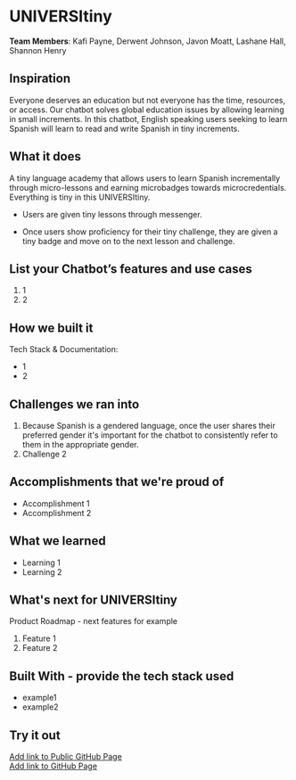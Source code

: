 # UNIVERSItiny

[//]: <> (Please use this Winning Hackathon Application as an example:
https://devpost.com/software/rewise-ai-powered-revision-bot)

**Team Members**: Kafi Payne, Derwent Johnson, Javon Moatt, Lashane Hall, Shannon Henry

## Inspiration
Everyone deserves an education but not everyone has the time, resources, or access. Our chatbot solves global education issues by allowing learning in small increments. In this chatbot, English speaking users seeking to learn Spanish will learn to read and write Spanish in tiny increments. 

## What it does
A tiny language academy that allows users to learn Spanish incrementally through micro-lessons and earning microbadges towards microcredentials. Everything is tiny in this UNIVERSItiny. 

* Users are given tiny lessons through messenger.

* Once users show proficiency for their tiny challenge, they are given a tiny badge and move on to the next lesson and challenge. 

## List your Chatbot’s features and use cases
1. 1
1. 2


## How we built it
Tech Stack & Documentation:
* 1
* 2


## Challenges we ran into
1. Because Spanish is a gendered language, once the user shares their preferred gender it's important for the chatbot to consistently refer to them in the appropriate gender. 
1. Challenge 2
 
 
## Accomplishments that we're proud of
* Accomplishment 1
* Accomplishment 2


## What we learned
* Learning 1
* Learning 2


## What's next for UNIVERSItiny
Product Roadmap - next features for example
1. Feature 1
1. Feature 2


## Built With - provide the tech stack used 
* example1
* example2


## Try it out
[Add link to Public GitHub Page](link) </br>
[Add link to GitHub Page](link)
